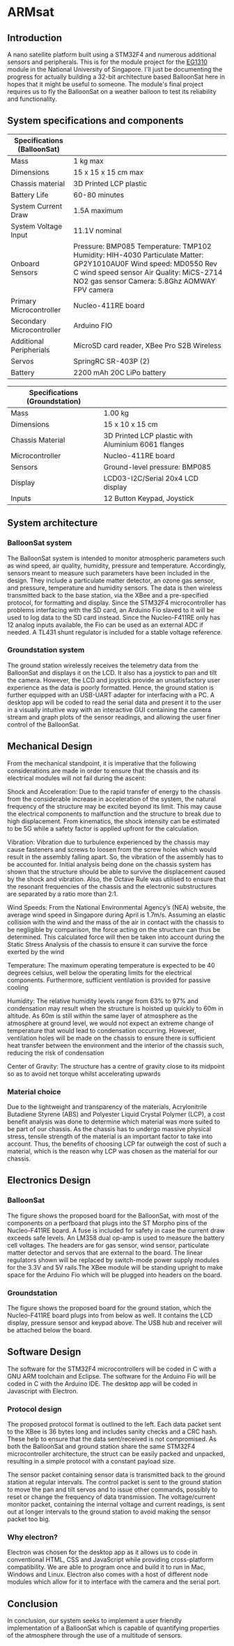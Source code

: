 # ARMsat

## Introduction
A nano satellite platform built using a STM32F4 and numerous additional sensors and peripherals. This is for the module project for the [EG1310](https://myaces.nus.edu.sg/cors/jsp/report/ModuleDetailedInfo.jsp?acad_y=2015/2016&sem_c=1&mod_c=EG1310) module in the National University of Singapore. I'll just be documenting the progress for actually building a 32-bit architecture based BalloonSat here in hopes that it might be useful to someone. The module's final project requires us to fly the BalloonSat on a weather balloon to test its reliability and functionality.

## System specifications and components

| Specifications (BalloonSat)  |                                                                                                                                                                                                            |
|---------------------------|------------------------------------------------------------------------------------------------------------------------------------------------------------------------------------------------------------|
|            Mass           | 1 kg max                                                                                                                                                                                                   |
| Dimensions                | 15 x 15 x 15 cm max                                                                                                                                                                                        |
| Chassis material          | 3D Printed LCP plastic                                                                                                                                                                                     |
| Battery Life              | 60-80 minutes                                                                                                                                                                                              |
| System Current Draw       | 1.5A maximum                                                                                                                                                                                               |
| System Voltage Input      | 11.1V nominal                                                                                                                                                                                              |
| Onboard Sensors           | Pressure: BMP085 Temperature: TMP102 Humidity: HIH-4030 Particulate Matter: GP2Y1010AU0F Wind speed: MD0550 Rev C wind speed sensor Air Quality: MiCS-2714 NO2 gas sensor Camera: 5.8Ghz AOMWAY FPV camera |
| Primary Microcontroller   | Nucleo-411RE board                                                                                                                                                                                         |
| Secondary Microcontroller | Arduino FIO                                                                                                                                                                                                |
| Additional Peripherials   | MicroSD card reader, XBee Pro S2B Wireless                                                                                                                                                                 |
| Servos                    | SpringRC SR-403P (2)                                                                                                                                                                                       |
| Battery                   | 2200 mAh 20C LiPo battery                                                                                                                                                                                  |

| Specifications (Groundstation) |                                                    |
|--------------------------------|----------------------------------------------------|
| Mass                           | 1.00 kg                                            |
| Dimensions                     | 15 x 10 x 15 cm                                    |
| Chassis Material               | 3D Printed LCP plastic with Aluminium 6061 flanges |
| Microcontroller                | Nucleo-411RE board                                 |
| Sensors                        | Ground-level pressure: BMP085                      |
| Display                        | LCD03-I2C/Serial 20x4 LCD display                  |
| Inputs                         | 12 Button Keypad, Joystick                         |

## System architecture

### BalloonSat system
The BalloonSat system is intended to monitor atmospheric parameters such as wind speed, air quality, humidity, pressure and temperature. Accordingly, sensors meant to measure such parameters have been included in the design. They include a particulate matter detector, an ozone gas sensor, and pressure, temperature and humidity sensors. The data is then wireless transmitted back to the base station, via the XBee and a pre-specified protocol, for formatting and display. Since the STM32F4 microcontroller has problems interfacing with the SD card, an Arduino Fio slaved to it will be used to log data to the SD card instead. Since the Nucleo-F411RE only has 12 analog inputs available, the Fio can be used as an external ADC if needed. A TL431 shunt regulator is included for a stable voltage reference.

### Groundstation system
The ground station wirelessly receives the telemetry data from the BalloonSat and displays it on the LCD. It also has a joystick to pan and tilt the camera. However, the LCD and joystick provide an unsatisfactory user experience as the data is poorly formatted. Hence, the ground station is further equipped with an USB-UART adapter for interfacing with a PC. A desktop app will be coded to read the serial data and present it to the user in a visually intuitive way with an interactive GUI containing the camera stream and graph plots of the sensor readings, and allowing the user finer control of the BalloonSat.

## Mechanical Design
From the mechanical standpoint, it is imperative that the following considerations are made in order to ensure that the chassis and its electrical modules will not fail during the ascent:

Shock and Acceleration: Due to the rapid transfer of energy to the chassis from the considerable increase in acceleration of the system, the natural frequency of the structure may be excited beyond its limit. This may cause the electrical components to malfunction and the structure to break due to high displacement. From kinematics, the shock intensity can be estimated to be 5G while a safety factor is applied upfront for the calculation. 

Vibration: Vibration due to turbulence experienced by the chassis may cause fasteners and screws to loosen from the screw holes which would result in the assembly falling apart. So, the vibration of the assembly has to be accounted for. Initial analysis being done on the chassis system has shown that the structure should be able to survive the displacement caused by the shock and vibration. Also, the Octave Rule was utilised to ensure that the resonant frequencies of the chassis and the electronic substructures are separated by a ratio more than 2:1.

Wind Speeds: From the National Environmental Agency’s (NEA) website, the average wind speed in Singapore during April is 1.7m/s. Assuming an elastic collision with the wind and the mass of the air in contact with the chassis to be negligible by comparison, the force acting on the structure can thus be determined. This calculated force will then be taken into account during the Static Stress Analysis of the chassis to ensure it can survive the force exerted by the wind

Temperature: The maximum operating temperature is expected to be 40 degrees celsius, well below the operating limits for the electrical components. Furthermore, sufficient ventilation is provided for passive cooling

Humidity: The relative humidity levels range from 63% to 97% and condensation may result when the structure is hoisted up quickly to 60m in altitude. As 60m is still within the same layer of atmosphere as the atmosphere at ground level, we would not expect an extreme change of temperature that would lead to condensation occurring. However, ventilation holes will be made on the chassis to ensure there is sufficient heat transfer between the environment and the interior of the chassis such, reducing the risk of condensation

Center of Gravity: The structure has a centre of gravity close to its midpoint so as to avoid net torque whilst accelerating upwards

### Material choice
Due to the lightweight and transparency of the materials, Acrylonitrile Butadiene Styrene (ABS) and Polyester Liquid Crystal Polymer (LCP), a cost benefit analysis was done to determine which material was more suited to be part of our chassis. As the chassis has to undergo massive physical stress, tensile strength of the material is an important factor to take into account. Thus, the benefits of choosing LCP far outweigh the cost of such a material, which is the reason why LCP was chosen as the material for our chassis.

## Electronics Design

### BalloonSat
The figure shows the proposed board for the BalloonSat, with most of the components on a perfboard that plugs into the ST Morpho pins of the Nucleo-F411RE board. A fuse is included for safety in case the current draw exceeds safe levels. An LM358 dual op-amp is used to measure the battery cell voltages. The headers are for gas sensor, wind sensor, particulate matter detector and servos that are external to the board. The linear regulators shown will be replaced by switch-mode power supply modules for the 3.3V and 5V rails.The XBee module will be standing upright to make space for the Arduino Fio which will be plugged into headers on the board.

### Groundstation
The figure shows the proposed board for the ground station, which the Nucleo-F411RE board plugs into from below as well. It contains the LCD display, pressure sensor and keypad above. The USB hub and receiver will be attached below the board.

## Software Design
The software for the STM32F4 microcontrollers will be coded in C with a GNU ARM toolchain and Eclipse. The software for the Arduino Fio will be coded in C with the Arduino IDE. The desktop app will be coded in Javascript with Electron.

### Protocol design
The proposed protocol format is outlined to the left. Each data packet sent to the XBee is 36 bytes long and includes sanity checks and a CRC hash. These help to ensure that the data sent/received is not compromised. As both the BalloonSat and ground station share the same STM32F4 microcontroller architecture, the struct can be easily packed and unpacked, resulting in a simple protocol with a constant payload size.

The sensor packet containing sensor data is transmitted back to the ground station at regular intervals. The control packet is sent to the ground station to move the pan and tilt servos and to issue other commands, possibly to reset or change the frequency of data transmission. The voltage/current monitor packet, containing the internal voltage and current readings, is sent out at longer intervals to the ground station to avoid making the sensor packet too big.

### Why electron?
Electron was chosen for the desktop app as it allows us to code in conventional HTML, CSS and JavaScript while providing cross-platform compatibility. We are able to program once and build it to run in Mac, Windows and Linux. Electron also comes with a host of different node modules which allow for it to interface with the camera and the serial port.

## Conclusion
In conclusion, our system seeks to implement a user friendly implementation of a BalloonSat which is capable of quantifying properties of the atmosphere through the use of a multitude of sensors.